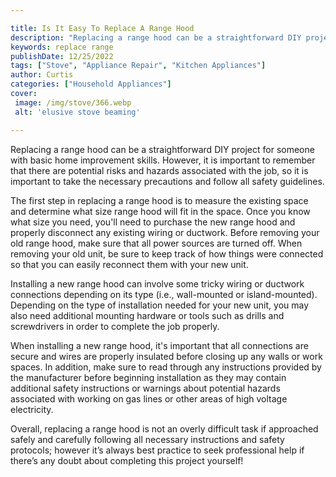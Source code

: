 ```yaml
---

title: Is It Easy To Replace A Range Hood
description: "Replacing a range hood can be a straightforward DIY project for someone with basic home improvement skills. However, it is importa...keep going and find out"
keywords: replace range
publishDate: 12/25/2022
tags: ["Stove", "Appliance Repair", "Kitchen Appliances"]
author: Curtis
categories: ["Household Appliances"]
cover: 
 image: /img/stove/366.webp
 alt: 'elusive stove beaming'

---
```


Replacing a range hood can be a straightforward DIY project for someone with basic home improvement skills. However, it is important to remember that there are potential risks and hazards associated with the job, so it is important to take the necessary precautions and follow all safety guidelines.

The first step in replacing a range hood is to measure the existing space and determine what size range hood will fit in the space. Once you know what size you need, you'll need to purchase the new range hood and properly disconnect any existing wiring or ductwork. Before removing your old range hood, make sure that all power sources are turned off. When removing your old unit, be sure to keep track of how things were connected so that you can easily reconnect them with your new unit.

Installing a new range hood can involve some tricky wiring or ductwork connections depending on its type (i.e., wall-mounted or island-mounted). Depending on the type of installation needed for your new unit, you may also need additional mounting hardware or tools such as drills and screwdrivers in order to complete the job properly. 

When installing a new range hood, it's important that all connections are secure and wires are properly insulated before closing up any walls or work spaces. In addition, make sure to read through any instructions provided by the manufacturer before beginning installation as they may contain additional safety instructions or warnings about potential hazards associated with working on gas lines or other areas of high voltage electricity. 

Overall, replacing a range hood is not an overly difficult task if approached safely and carefully following all necessary instructions and safety protocols; however it’s always best practice to seek professional help if there’s any doubt about completing this project yourself!

